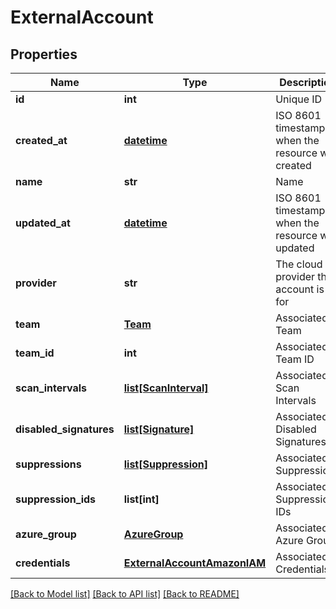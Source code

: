 # ExternalAccount

## Properties
Name | Type | Description | Notes
------------ | ------------- | ------------- | -------------
**id** | **int** | Unique ID | [optional] 
**created_at** | [**datetime**](DateTime.md) | ISO 8601 timestamp when the resource was created | [optional] 
**name** | **str** | Name | [optional] 
**updated_at** | [**datetime**](DateTime.md) | ISO 8601 timestamp when the resource was updated | [optional] 
**provider** | **str** | The cloud provider this account is for | [optional] 
**team** | [**Team**](Team.md) | Associated Team | [optional] 
**team_id** | **int** | Associated Team ID | [optional] 
**scan_intervals** | [**list[ScanInterval]**](ScanInterval.md) | Associated Scan Intervals | [optional] 
**disabled_signatures** | [**list[Signature]**](Signature.md) | Associated Disabled Signatures | [optional] 
**suppressions** | [**list[Suppression]**](Suppression.md) | Associated Suppressions | [optional] 
**suppression_ids** | **list[int]** | Associated Suppressions IDs | [optional] 
**azure_group** | [**AzureGroup**](AzureGroup.md) | Associated Azure Group | [optional] 
**credentials** | [**ExternalAccountAmazonIAM**](ExternalAccountAmazonIAM.md) | Associated Credentials | [optional] 

[[Back to Model list]](../README.md#documentation-for-models) [[Back to API list]](../README.md#documentation-for-api-endpoints) [[Back to README]](../README.md)


